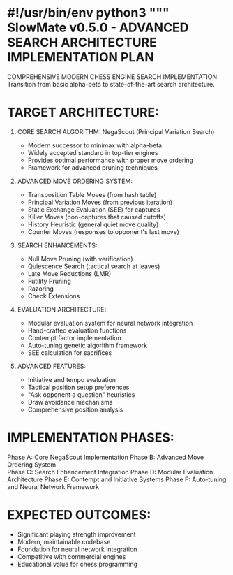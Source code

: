 #!/usr/bin/env python3
"""
SlowMate v0.5.0 - ADVANCED SEARCH ARCHITECTURE IMPLEMENTATION PLAN
=================================================================

COMPREHENSIVE MODERN CHESS ENGINE SEARCH IMPLEMENTATION
Transition from basic alpha-beta to state-of-the-art search architecture.

TARGET ARCHITECTURE:
==================

1. CORE SEARCH ALGORITHM: NegaScout (Principal Variation Search)
   - Modern successor to minimax with alpha-beta
   - Widely accepted standard in top-tier engines
   - Provides optimal performance with proper move ordering
   - Framework for advanced pruning techniques

2. ADVANCED MOVE ORDERING SYSTEM:
   - Transposition Table Moves (from hash table)
   - Principal Variation Moves (from previous iteration)
   - Static Exchange Evaluation (SEE) for captures
   - Killer Moves (non-captures that caused cutoffs)
   - History Heuristic (general quiet move quality)
   - Counter Moves (responses to opponent's last move)

3. SEARCH ENHANCEMENTS:
   - Null Move Pruning (with verification)
   - Quiescence Search (tactical search at leaves)
   - Late Move Reductions (LMR)
   - Futility Pruning
   - Razoring
   - Check Extensions

4. EVALUATION ARCHITECTURE:
   - Modular evaluation system for neural network integration
   - Hand-crafted evaluation functions
   - Contempt factor implementation
   - Auto-tuning genetic algorithm framework
   - SEE calculation for sacrifices

5. ADVANCED FEATURES:
   - Initiative and tempo evaluation
   - Tactical position setup preferences
   - "Ask opponent a question" heuristics
   - Draw avoidance mechanisms
   - Comprehensive position analysis

IMPLEMENTATION PHASES:
====================

Phase A: Core NegaScout Implementation
Phase B: Advanced Move Ordering System  
Phase C: Search Enhancement Integration
Phase D: Modular Evaluation Architecture
Phase E: Contempt and Initiative Systems
Phase F: Auto-tuning and Neural Network Framework

EXPECTED OUTCOMES:
=================
- Significant playing strength improvement
- Modern, maintainable codebase
- Foundation for neural network integration
- Competitive with commercial engines
- Educational value for chess programming
